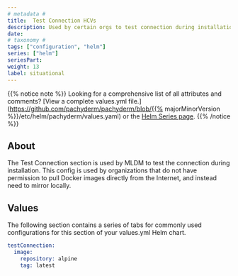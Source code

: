 ```yaml
---
# metadata # 
title:  Test Connection HCVs
description: Used by certain orgs to test connection during installation of MLDM.
date: 
# taxonomy #
tags: ["configuration", "helm"]
series: ["helm"]
seriesPart:
weight: 13
label: situational
---
```


{{% notice note %}}
Looking for a comprehensive list of all attributes and comments? [View a complete values.yml file.](https://github.com/pachyderm/pachyderm/blob/{{% majorMinorVersion %}}/etc/helm/pachyderm/values.yaml) or the [Helm Series page](/series/helm).
{{% /notice %}}

## About 

The Test Connection section is used by MLDM to test the connection during installation. This config is used by organizations that do not have permission to pull Docker images directly from the Internet, and instead need to mirror locally. 

## Values

The following section contains a series of tabs for commonly used configurations for this section of your values.yml Helm chart. 


```s
testConnection:
  image:
    repository: alpine
    tag: latest
```
